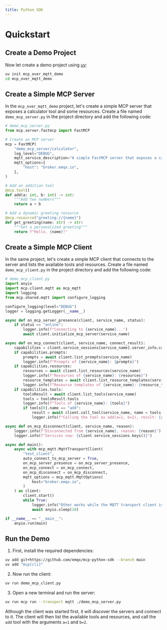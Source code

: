 ```yaml
---
title: Python SDK
---
```


# Quickstart

## Create a Demo Project

Now let create a demo project using [uv](https://docs.astral.sh/uv/):

```bash
uv init mcp_over_mqtt_demo
cd mcp_over_mqtt_demo
```

## Create a Simple MCP Server

In the `mcp_over_mqtt_demo` project, let's create a simple MCP server that exposes a calculator tool and some resources. Create a file named `demo_mcp_server.py` in the project directory and add the following code:

```python
# demo_mcp_server.py
from mcp.server.fastmcp import FastMCP

# Create an MCP server
mcp = FastMCP(
    "demo_mcp_server/calculator",
    log_level="DEBUG",
    mqtt_service_description="A simple FastMCP server that exposes a calculator tool",
    mqtt_options={
        "host": "broker.emqx.io",
    },
)

# Add an addition tool
@mcp.tool()
def add(a: int, b: int) -> int:
    """Add two numbers"""
    return a + b

# Add a dynamic greeting resource
@mcp.resource("greeting://{name}")
def get_greeting(name: str) -> str:
    """Get a personalized greeting"""
    return f"Hello, {name}!"
```

## Create a Simple MCP Client

In the same project, let's create a simple MCP client that connects to the server and lists the available tools and resources. Create a file named `demo_mcp_client.py` in the project directory and add the following code:

```python
# demo_mcp_client.py
import anyio
import mcp.client.mqtt as mcp_mqtt
import logging
from mcp.shared.mqtt import configure_logging

configure_logging(level="DEBUG")
logger = logging.getLogger(__name__)

async def on_mcp_server_presence(client, service_name, status):
    if status == "online":
        logger.info(f"Connecting to {service_name}...")
        await client.initialize_mcp_server(service_name)

async def on_mcp_connect(client, service_name, connect_result):
    capabilities = client.service_sessions[service_name].server_info.capabilities
    if capabilities.prompts:
        prompts = await client.list_prompts(service_name)
        logger.info(f"Prompts of {service_name}: {prompts}")
    if capabilities.resources:
        resources = await client.list_resources(service_name)
        logger.info(f"Resources of {service_name}: {resources}")
        resource_templates = await client.list_resource_templates(service_name)
        logger.info(f"Resource templates of {service_name}: {resource_templates}")
    if capabilities.tools:
        toolsResult = await client.list_tools(service_name)
        tools = toolsResult.tools
        logger.info(f"Tools of {service_name}: {tools}")
        if tools[0].name == "add":
            result = await client.call_tool(service_name, name = tools[0].name, arguments={"a": 1, "b": 2})
            logger.info(f"Calling the tool as add(a=1, b=2), result: {result}")

async def on_mcp_disconnect(client, service_name, reason):
    logger.info(f"Disconnected from {service_name}, reason: {reason}")
    logger.info(f"Services now: {client.service_sessions.keys()}")

async def main():
    async with mcp_mqtt.MqttTransportClient(
        "test_client",
        auto_connect_to_mcp_server = True,
        on_mcp_server_presence = on_mcp_server_presence,
        on_mcp_connect = on_mcp_connect,
        on_mcp_disconnect = on_mcp_disconnect,
        mqtt_options = mcp_mqtt.MqttOptions(
            host="broker.emqx.io",
        )
    ) as client:
        client.start()
        while True:
            logger.info("Other works while the MQTT transport client is running in the background...")
            await anyio.sleep(10)

if __name__ == "__main__":
    anyio.run(main)
```

## Run the Demo

1. First, install the required dependencies:

```bash
uv add git+https://github.com/emqx/mcp-python-sdk --branch main
uv add "mcp[cli]"
```

2. Now run the client:

```bash
uv run demo_mcp_client.py
```

3. Open a new terminal and run the server:

```bash
uv run mcp run --transport mqtt ./demo_mcp_server.py
```

Although the client was started first, it will discover the servers and connect to it. The client will then list the available tools and resources, and call the `add` tool with the arguments `a=1` and `b=2`.

